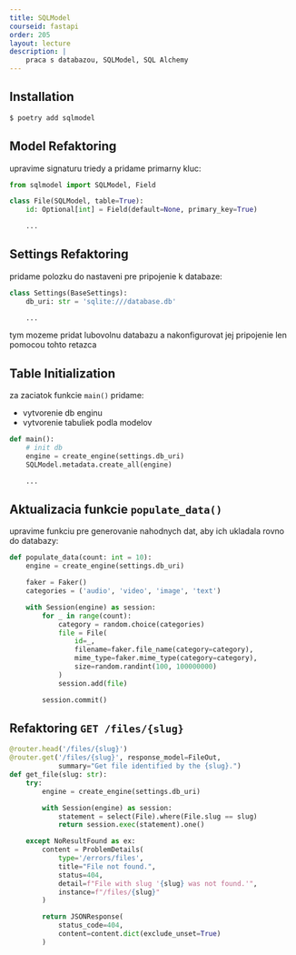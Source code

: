 ```yaml
---
title: SQLModel
courseid: fastapi
order: 205
layout: lecture
description: |
    praca s databazou, SQLModel, SQL Alchemy
---
```


## Installation

```bash
$ poetry add sqlmodel
```


## Model Refaktoring

upravime signaturu triedy a pridame primarny kluc:

```python
from sqlmodel import SQLModel, Field

class File(SQLModel, table=True):
    id: Optional[int] = Field(default=None, primary_key=True)

    ...
```


## Settings Refaktoring

pridame polozku do nastaveni pre pripojenie k databaze:

```python
class Settings(BaseSettings):
    db_uri: str = 'sqlite:///database.db'

    ...
```

tym mozeme pridat lubovolnu databazu a nakonfigurovat jej pripojenie len pomocou tohto retazca


## Table Initialization

za zaciatok funkcie `main()` pridame:

* vytvorenie db enginu
* vytvorenie tabuliek podla modelov

```python
def main():
    # init db
    engine = create_engine(settings.db_uri)
    SQLModel.metadata.create_all(engine)

    ...
```


## Aktualizacia funkcie `populate_data()`

upravime funkciu pre generovanie nahodnych dat, aby ich ukladala rovno do databazy:

```python
def populate_data(count: int = 10):
    engine = create_engine(settings.db_uri)

    faker = Faker()
    categories = ('audio', 'video', 'image', 'text')

    with Session(engine) as session:
        for _ in range(count):
            category = random.choice(categories)
            file = File(
                id=_,
                filename=faker.file_name(category=category),
                mime_type=faker.mime_type(category=category),
                size=random.randint(100, 100000000)
            )
            session.add(file)

        session.commit()
```


## Refaktoring `GET /files/{slug}`

```python
@router.head('/files/{slug}')
@router.get('/files/{slug}', response_model=FileOut,
            summary="Get file identified by the {slug}.")
def get_file(slug: str):
    try:
        engine = create_engine(settings.db_uri)

        with Session(engine) as session:
            statement = select(File).where(File.slug == slug)
            return session.exec(statement).one()

    except NoResultFound as ex:
        content = ProblemDetails(
            type='/errors/files',
            title="File not found.",
            status=404,
            detail=f"File with slug '{slug} was not found.'",
            instance=f"/files/{slug}"
        )

        return JSONResponse(
            status_code=404,
            content=content.dict(exclude_unset=True)
        )
```